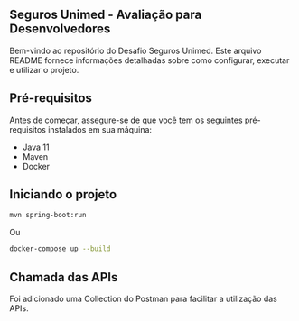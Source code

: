 ## Seguros Unimed - Avaliação para Desenvolvedores
Bem-vindo ao repositório do Desafio Seguros Unimed. Este arquivo README fornece informações detalhadas sobre como configurar, executar e utilizar o projeto.

## Pré-requisitos
Antes de começar, assegure-se de que você tem os seguintes pré-requisitos instalados em sua máquina:

* Java 11
* Maven
* Docker

## Iniciando o projeto

```bash
mvn spring-boot:run
```

Ou

```bash
docker-compose up --build
```

## Chamada das APIs
Foi adicionado uma Collection do Postman para facilitar a utilização das APIs.
